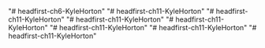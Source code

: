 "# headfirst-ch6-KyleHorton" 
"# headfirst-ch11-KyleHorton" 
"# headfirst-ch11-KyleHorton" 
"# headfirst-ch11-KyleHorton" 
"# headfirst-ch11-KyleHorton" 
"# headfirst-ch11-KyleHorton" 
"# headfirst-ch11-KyleHorton" 
"# headfirst-ch11-KyleHorton" 
